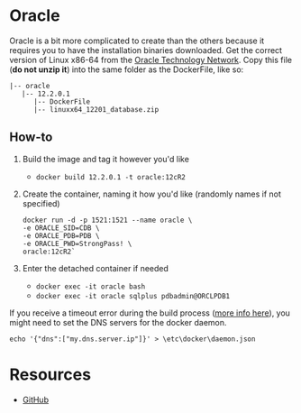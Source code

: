 # Oracle

Oracle is a bit more complicated to create than the others because it requires you to have the installation binaries downloaded. Get the correct version of Linux x86-64 from the [Oracle Technology Network](http://www.oracle.com/technetwork/database/enterprise-edition/downloads/index.html). Copy this file (**do not unzip it**) into the same folder as the DockerFile, like so:

```
|-- oracle
   |-- 12.2.0.1
      |-- DockerFile
      |-- linuxx64_12201_database.zip
```

## How-to

1. Build the image and tag it however you'd like
   - `docker build 12.2.0.1 -t oracle:12cR2`
2. Create the container, naming it how you'd like (randomly names if not specified)
  
   ```
   docker run -d -p 1521:1521 --name oracle \
   -e ORACLE_SID=CDB \
   -e ORACLE_PDB=PDB \
   -e ORACLE_PWD=StrongPass! \
   oracle:12cR2`
   ```
3. Enter the detached container if needed
   - `docker exec -it oracle bash`
   - `docker exec -it oracle sqlplus pdbadmin@ORCLPDB1`

If you receive a timeout error during the build process ([more info here](https://github.com/oracle/docker-images/issues/240)), you might need to set the DNS servers for the docker daemon.

`echo '{"dns":["my.dns.server.ip"]}' > \etc\docker\daemon.json`


# Resources
- [GitHub](https://github.com/oracle/docker-images/tree/master/OracleDatabase)
